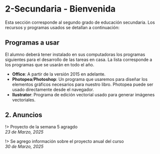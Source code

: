 # 2-Secundaria - Bienvenida

Esta sección corresponde al segundo grado de educación secundaria. Los recursos y programas usados se detallan a continuación:

## Programas a usar

El alumno deberá tener instalado en sus computadoras los programas siguientes para el desarrollo de las tareas en casa. La lista corresponde a los programas que se usarán en todo el año.

- **Office**: A partir de la versión 2015 en adelante.
- **Photopea**/**Photoshop**: Un programa que usaremos para diseñar los elementos gráficos necesarios para nuestro libro. Photopea puede ser usado directamente desde el navegador.
- **Ilustrator**: Programa de edición vectorial usado para generar imágenes vectoriales.

## 2. Anuncios

!> Proyecto de la semana 5 agragdo<br> <i>23 de Marzo, 2025</i>

!> Se agrego información sobre el proyecto anual del curso <br> <i>30 de Marzo, 2025</i>